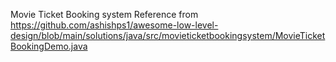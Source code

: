 Movie Ticket Booking system
Reference from https://github.com/ashishps1/awesome-low-level-design/blob/main/solutions/java/src/movieticketbookingsystem/MovieTicketBookingDemo.java
